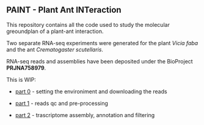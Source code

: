 ## **PAINT** - **Plant** **A**nt **INT**eraction


This repository contains all the code used to study the molecular greoundplan of a plant-ant interaction.


Two separate RNA-seq experiments were generated for the plant _Vicia faba_ and the ant _Crematogaster scutellaris_.


RNA-seq reads and assemblies have been deposited under the BioProject **PRJNA758979**.


This is WIP:

- [part 0](https://github.com/for-giobbe/PAINT/blob/main/markdowns/part_0.md) - setting the environiment and downloading the reads

- [part 1](https://github.com/for-giobbe/PAINT/blob/main/markdowns/part_1.md) - reads qc and pre-processing

- [part 2]() - trascriptome assembly, annotation and filtering

